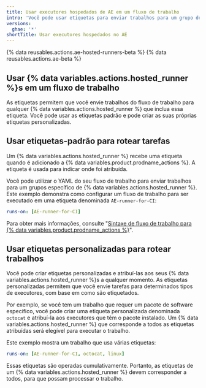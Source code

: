 ```yaml
---
title: Usar executores hospedados de AE em um fluxo de trabalho
intro: 'Você pode usar etiquetas para enviar trabalhos para um grupo de {% data variables.actions.hosted_runner %}s.'
versions:
  ghae: '*'
shortTitle: Usar executores hospedados no AE
---
```


{% data reusables.actions.ae-hosted-runners-beta %}
{% data reusables.actions.ae-beta %}

## Usar {% data variables.actions.hosted_runner %}s em um fluxo de trabalho

As etiquetas permitem que você envie trabalhos do fluxo de trabalho para qualquer {% data variables.actions.hosted_runner %} que inclua essa etiqueta. Você pode usar as etiquetas padrão e pode criar as suas próprias etiquetas personalizadas.

## Usar etiquetas-padrão para rotear tarefas

Um {% data variables.actions.hosted_runner %} recebe uma etiqueta quando é adicionado a {% data variables.product.prodname_actions %}. A etiqueta é usada para indicar onde foi atribuída.

Você pode utilizar o YAML do seu fluxo de trabalho para enviar trabalhos para um grupos específico de {% data variables.actions.hosted_runner %}. Este exemplo demonstra como configurar um fluxo de trabalho para ser executado em uma etiqueta denominada `AE-runner-for-CI`:

```yaml
runs-on: [AE-runner-for-CI]
```

Para obter mais informações, consulte "[Sintaxe de fluxo de trabalho para {% data variables.product.prodname_actions %}](/github/automating-your-workflow-with-github-actions/workflow-syntax-for-github-actions#jobsjob_idruns-on)".

## Usar etiquetas personalizadas para rotear trabalhos

Você pode criar etiquetas personalizadas e atribuí-las aos seus {% data variables.actions.hosted_runner %}s a qualquer momento. As etiquetas personalizadas permitem que você envie tarefas para determinados tipos de executores, com base em como são etiquetados.

Por exemplo, se você tem um trabalho que requer um pacote de software específico, você pode criar uma etiqueta personalizada denominada `octocat` e atribuí-la aos executores que têm o pacote instalado. Um {% data variables.actions.hosted_runner %} que corresponde a todos as etiquetas atribuídas será elegível para executar o trabalho.

Este exemplo mostra um trabalho que usa várias etiquetas:

```yaml
runs-on: [AE-runner-for-CI, octocat, linux]
```

Essas etiquetas são operadas cumulativamente. Portanto, as etiquetas de um {% data variables.actions.hosted_runner %} devem corresponder a todos, para que possam processar o trabalho.
